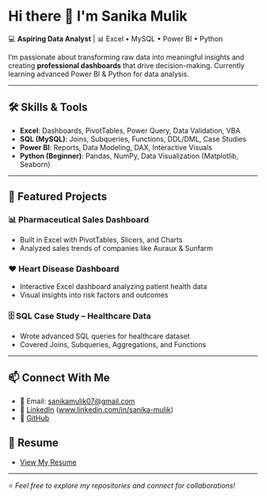 # Hi there 👋 I'm Sanika Mulik 

💻 **Aspiring Data Analyst** | 📊 Excel • MySQL • Power BI • Python  

I’m passionate about transforming raw data into meaningful insights and creating **professional dashboards** that drive decision-making. Currently learning advanced Power BI & Python for data analysis.  

---

## 🛠️ Skills & Tools  
- **Excel**: Dashboards, PivotTables, Power Query, Data Validation, VBA  
- **SQL (MySQL)**: Joins, Subqueries, Functions, DDL/DML, Case Studies  
- **Power BI**: Reports, Data Modeling, DAX, Interactive Visuals  
- **Python (Beginner)**: Pandas, NumPy, Data Visualization (Matplotlib, Seaborn)  

---

## 📂 Featured Projects  

### 📊 Pharmaceutical Sales Dashboard  
- Built in Excel with PivotTables, Slicers, and Charts  
- Analyzed sales trends of companies like Auraux & Sunfarm  


### ❤️ Heart Disease Dashboard  
- Interactive Excel dashboard analyzing patient health data  
- Visual insights into risk factors and outcomes  
 

### 🗄️ SQL Case Study – Healthcare Data  
- Wrote advanced SQL queries for healthcare dataset  
- Covered Joins, Subqueries, Aggregations, and Functions  


---

## 📫 Connect With Me  
- 📧 Email: [sanikamulik07@gmail.com](mailto:sanikamulik07@gmail.com)  
- 🔗 [LinkedIn](#) (www.linkedin.com/in/sanika-mulik)  
- 🐙 [GitHub](https://github.com/sanika76) 
## 📄 Resume  
- [View My Resume](https://drive.google.com/file/d/1XtKjJdei3FtoDzR03UYNR6xHzgC3nusC/view?usp=drive_link)
---

⭐️ *Feel free to explore my repositories and connect for collaborations!*  
